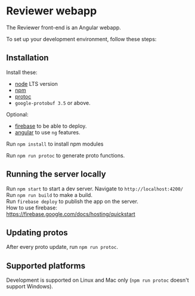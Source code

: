 # Reviewer webapp
The Reviewer front-end is an Angular webapp.

To set up your development environment, follow these steps:

## Installation
Install these:
* [node](https://nodejs.org/) LTS version
* [npm](https://www.npmjs.com/)  
* [protoc](https://github.com/protocolbuffers/protobuf/releases)  
* `google-protobuf 3.5` or above.

Optional:
* [firebase](https://firebase.google.com/docs/hosting/quickstart) to be able to deploy.  
* [angular](https://angular.io/) to use `ng` features.  

Run `npm install` to install npm modules  

Run `npm run protoc` to generate proto functions.  

## Running the server locally
Run `npm start` to start a dev server. Navigate to `http://localhost:4200/`  
Run `npm run build` to make a build.  
Run `firebase deploy` to publish the app on the server.  
How to use firebase:  
https://firebase.google.com/docs/hosting/quickstart  

## Updating protos
After every proto update, run `npm run protoc`.

## Supported platforms
Development is supported on Linux and Mac only (`npm run protoc` doesn't support Windows).
